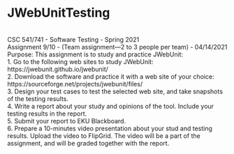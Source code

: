 # JWebUnitTesting
<br />
CSC 541/741 - Software Testing - Spring 2021
<br />
Assignment 9/10 - (Team assignment—2 to 3 people per team) - 04/14/2021
<br />
Purpose: This assignment is to study and practice JWebUnit: 
<br />
1. Go to the following web sites to study JWebUnit: https://jwebunit.github.io/jwebunit/
<br />
2.	Download the software and practice it with a web site of your choice: https://sourceforge.net/projects/jwebunit/files/
<br />
3.	Design your test cases to test the selected web site, and take snapshots of the testing results.
<br />
4.	Write a report about your study and opinions of the tool.  Include your testing results in the report. 
<br />
5.	Submit your report to EKU Blackboard.
<br />
6.	Prepare a 10-minutes video presentation about your stud and testing results.  Upload the video to FlipGrid. The video will be a part of the assignment, and will be graded together with the report.
